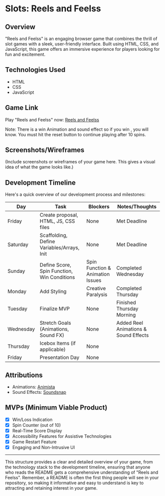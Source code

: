 # Slots: Reels and Feelss

## Overview
"Reels and Feelss" is an engaging browser game that combines the thrill of slot games with a sleek, user-friendly interface. Built using HTML, CSS, and JavaScript, this game offers an immersive experience for players looking for fun and excitement.

## Technologies Used
- HTML
- CSS
- JavaScript

## Game Link
Play "Reels and Feelss" now: [Reels and Feelss](https://slots-beta.vercel.app)

Note: There is a win Animation and sound effect so if you win , you will know.
You must hit the reset button to continue playing after 10 spins.

## Screenshots/Wireframes
(Include screenshots or wireframes of your game here. This gives a visual idea of what the game looks like.)

## Development Timeline
Here's a quick overview of our development process and milestones:

| Day         | Task                                       | Blockers                                    | Notes/Thoughts                          |
|-------------|--------------------------------------------|---------------------------------------------|-----------------------------------------|
| Friday      | Create proposal, HTML, JS, CSS files       | None                                        | Met Deadline                            |
| Saturday    | Scaffolding, Define Variables/Arrays, Init | None                                        | Met Deadline                            |
| Sunday      | Define Score, Spin Function, Win Conditions| Spin Function & Animation Issues            | Completed Wednesday                     |
| Monday      | Add Styling                                | Creative Paralysis                          | Completed Thursday                      |
| Tuesday     | Finalize MVP                               | None                                        | Finished Thursday Morning               |
| Wednesday   | Stretch Goals (Animations, Sound FX)       | None                                        | Added Reel Animations & Sound Effects   |
| Thursday    | Icebox Items (if applicable)               | None                                        |                                         |
| Friday      | Presentation Day                           | None                                        |                                         |

## Attributions
- Animations: [Animista](https://animista.net/)
- Sound Effects: [Soundsnap](https://www.soundsnap.com)

## MVPs (Minimum Viable Product)
- [x] Win/Loss Indication
- [x] Spin Counter (out of 10)
- [x] Real-Time Score Display
- [x] Accessibility Features for Assistive Technologies
- [x] Game Restart Feature
- [x] Engaging and Non-Intrusive UI

---

This structure provides a clear and detailed overview of your game, from the technology stack to the development timeline, ensuring that anyone who reads the README gets a comprehensive understanding of "Reels and Feelss". Remember, a README is often the first thing people will see in your repository, so making it informative and easy to understand is key to attracting and retaining interest in your game.

